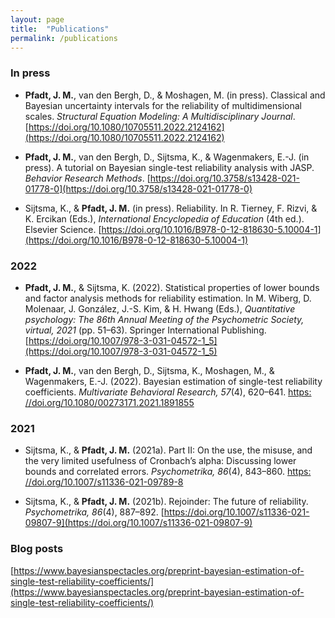 ```yaml
---
layout: page
title:  "Publications"
permalink: /publications
---
```

### In press
- **Pfadt, J. M.**, van den Bergh, D., & Moshagen, M. (in press). Classical and Bayesian uncertainty intervals for the reliability of multidimensional scales. *Structural Equation Modeling: A Multidisciplinary Journal*. [https://doi.org/10.1080/10705511.2022.2124162](https://doi.org/10.1080/10705511.2022.2124162)

- **Pfadt, J. M.**, van den Bergh, D., Sijtsma, K., & Wagenmakers, E.-J. (in press). A tutorial on Bayesian single-test reliability analysis with JASP. *Behavior Research Methods*. [https://doi.org/10.3758/s13428-021-01778-0](https://doi.org/10.3758/s13428-021-01778-0)

- Sijtsma, K., & **Pfadt, J. M.** (in press). Reliability. In R. Tierney, F. Rizvi, & K. Ercikan (Eds.), *International Encyclopedia of Education* (4th ed.). Elsevier Science. [https://doi.org/10.1016/B978-0-12-818630-5.10004-1](https://doi.org/10.1016/B978-0-12-818630-5.10004-1)

### 2022
- **Pfadt, J. M.**, & Sijtsma, K. (2022). Statistical properties of lower bounds and factor analysis methods for reliability estimation. In M. Wiberg, D. Molenaar, J. González, J.-S. Kim, & H. Hwang (Eds.), *Quantitative psychology: The 86th Annual Meeting of the Psychometric Society, virtual, 2021* (pp. 51–63). Springer International Publishing. [https://doi.org/10.1007/978-3-031-04572-1_5](https://doi.org/10.1007/978-3-031-04572-1_5)

- **Pfadt, J. M.**, van den Bergh, D., Sijtsma, K., Moshagen, M., & Wagenmakers, E.-J. (2022). Bayesian estimation of single-test reliability coefficients. *Multivariate Behavioral Research, 57*(4), 620–641. [https: //doi.org/10.1080/00273171.2021.1891855](https://doi.org/10.1080/00273171.2021.1891855)

### 2021
- Sijtsma, K., & **Pfadt, J. M.** (2021a). Part II: On the use, the misuse, and the very limited usefulness of Cronbach’s alpha: Discussing lower bounds and correlated errors. *Psychometrika, 86*(4), 843–860. [https: //doi.org/10.1007/s11336-021-09789-8](https://doi.org/10.1007/s11336-021-09789-8)

- Sijtsma, K., & **Pfadt, J. M.** (2021b). Rejoinder: The future of reliability. *Psychometrika, 86*(4), 887–892. [https://doi.org/10.1007/s11336-021-09807-9](https://doi.org/10.1007/s11336-021-09807-9)

### Blog posts
[https://www.bayesianspectacles.org/preprint-bayesian-estimation-of-single-test-reliability-coefficients/](https://www.bayesianspectacles.org/preprint-bayesian-estimation-of-single-test-reliability-coefficients/)


